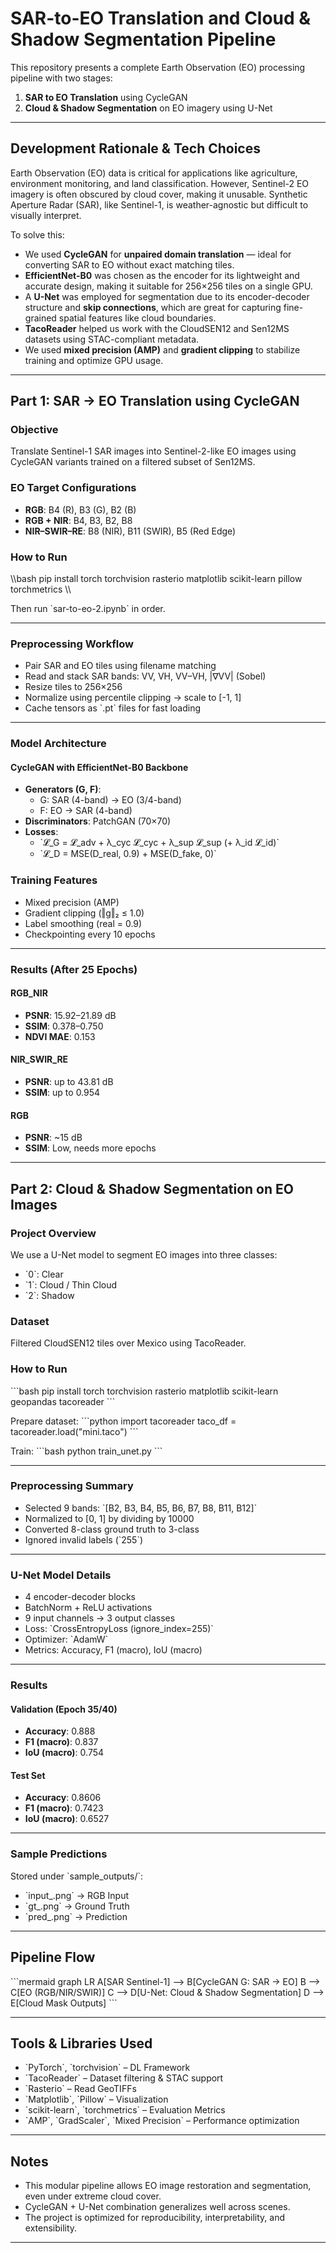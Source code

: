 
#  SAR-to-EO Translation and Cloud & Shadow Segmentation Pipeline

This repository presents a complete Earth Observation (EO) processing pipeline with two stages:

1. **SAR to EO Translation** using CycleGAN  
2. **Cloud & Shadow Segmentation** on EO imagery using U-Net

---

##  Development Rationale & Tech Choices

Earth Observation (EO) data is critical for applications like agriculture, environment monitoring, and land classification. However, Sentinel-2 EO imagery is often obscured by cloud cover, making it unusable. Synthetic Aperture Radar (SAR), like Sentinel-1, is weather-agnostic but difficult to visually interpret.

To solve this:

- We used **CycleGAN** for **unpaired domain translation** — ideal for converting SAR to EO without exact matching tiles.
- **EfficientNet-B0** was chosen as the encoder for its lightweight and accurate design, making it suitable for 256×256 tiles on a single GPU.
- A **U-Net** was employed for segmentation due to its encoder-decoder structure and **skip connections**, which are great for capturing fine-grained spatial features like cloud boundaries.
- **TacoReader** helped us work with the CloudSEN12 and Sen12MS datasets using STAC-compliant metadata.
- We used **mixed precision (AMP)** and **gradient clipping** to stabilize training and optimize GPU usage.


---

## Part 1: SAR → EO Translation using CycleGAN

###  Objective

Translate Sentinel-1 SAR images into Sentinel-2-like EO images using CycleGAN variants trained on a filtered subset of Sen12MS.

###  EO Target Configurations

- **RGB**: B4 (R), B3 (G), B2 (B)
- **RGB + NIR**: B4, B3, B2, B8
- **NIR–SWIR–RE**: B8 (NIR), B11 (SWIR), B5 (Red Edge)

###  How to Run

\\\bash
pip install torch torchvision rasterio matplotlib scikit-learn pillow torchmetrics
\\\

Then run \`sar-to-eo-2.ipynb\` in order.

---

###  Preprocessing Workflow

- Pair SAR and EO tiles using filename matching
- Read and stack SAR bands: VV, VH, VV–VH, |∇VV| (Sobel)
- Resize tiles to 256×256
- Normalize using percentile clipping → scale to [-1, 1]
- Cache tensors as \`.pt\` files for fast loading

---

###  Model Architecture

#### CycleGAN with EfficientNet-B0 Backbone

- **Generators (G, F)**:
  - G: SAR (4-band) → EO (3/4-band)
  - F: EO → SAR (4-band)
- **Discriminators**: PatchGAN (70×70)
- **Losses**:
  - \`𝓛_G = 𝓛_adv + λ_cyc 𝓛_cyc + λ_sup 𝓛_sup (+ λ_id 𝓛_id)\`
  - \`𝓛_D = MSE(D_real, 0.9) + MSE(D_fake, 0)\`

###  Training Features

- Mixed precision (AMP)
- Gradient clipping (‖g‖₂ ≤ 1.0)
- Label smoothing (real = 0.9)
- Checkpointing every 10 epochs

---

###  Results (After 25 Epochs)

#### RGB_NIR
- **PSNR**: 15.92–21.89 dB
- **SSIM**: 0.378–0.750
- **NDVI MAE**: 0.153

#### NIR_SWIR_RE
- **PSNR**: up to 43.81 dB
- **SSIM**: up to 0.954

#### RGB
- **PSNR**: ~15 dB
- **SSIM**: Low, needs more epochs

---

##  Part 2: Cloud & Shadow Segmentation on EO Images

###  Project Overview

We use a U-Net model to segment EO images into three classes:
- \`0\`: Clear
- \`1\`: Cloud / Thin Cloud
- \`2\`: Shadow

###  Dataset

Filtered CloudSEN12 tiles over Mexico using TacoReader.

### How to Run

\`\`\`bash
pip install torch torchvision rasterio matplotlib scikit-learn geopandas tacoreader
\`\`\`

Prepare dataset:
\`\`\`python
import tacoreader
taco_df = tacoreader.load("mini.taco")
\`\`\`

Train:
\`\`\`bash
python train_unet.py
\`\`\`

---

### Preprocessing Summary

- Selected 9 bands: \`[B2, B3, B4, B5, B6, B7, B8, B11, B12]\`
- Normalized to [0, 1] by dividing by 10000
- Converted 8-class ground truth to 3-class
- Ignored invalid labels (\`255\`)

---

###  U-Net Model Details

- 4 encoder-decoder blocks
- BatchNorm + ReLU activations
- 9 input channels → 3 output classes
- Loss: \`CrossEntropyLoss (ignore_index=255)\`
- Optimizer: \`AdamW\`
- Metrics: Accuracy, F1 (macro), IoU (macro)

---

###  Results

#### Validation (Epoch 35/40)
- **Accuracy**: 0.888
- **F1 (macro)**: 0.837
- **IoU (macro)**: 0.754

#### Test Set
- **Accuracy**: 0.8606
- **F1 (macro)**: 0.7423
- **IoU (macro)**: 0.6527

---

###  Sample Predictions

Stored under \`sample_outputs/\`:
- \`input_.png\` → RGB Input
- \`gt_.png\` → Ground Truth
- \`pred_.png\` → Prediction

---

##  Pipeline Flow

\`\`\`mermaid
graph LR
A[SAR Sentinel-1] --> B[CycleGAN G: SAR → EO]
B --> C[EO (RGB/NIR/SWIR)]
C --> D[U-Net: Cloud & Shadow Segmentation]
D --> E[Cloud Mask Outputs]
\`\`\`

---

##  Tools & Libraries Used

- \`PyTorch\`, \`torchvision\` – DL Framework
- \`TacoReader\` – Dataset filtering & STAC support
- \`Rasterio\` – Read GeoTIFFs
- \`Matplotlib\`, \`Pillow\` – Visualization
- \`scikit-learn\`, \`torchmetrics\` – Evaluation Metrics
- \`AMP\`, \`GradScaler\`, \`Mixed Precision\` – Performance optimization

---

##  Notes

- This modular pipeline allows EO image restoration and segmentation, even under extreme cloud cover.
- CycleGAN + U-Net combination generalizes well across scenes.
- The project is optimized for reproducibility, interpretability, and extensibility.

---

